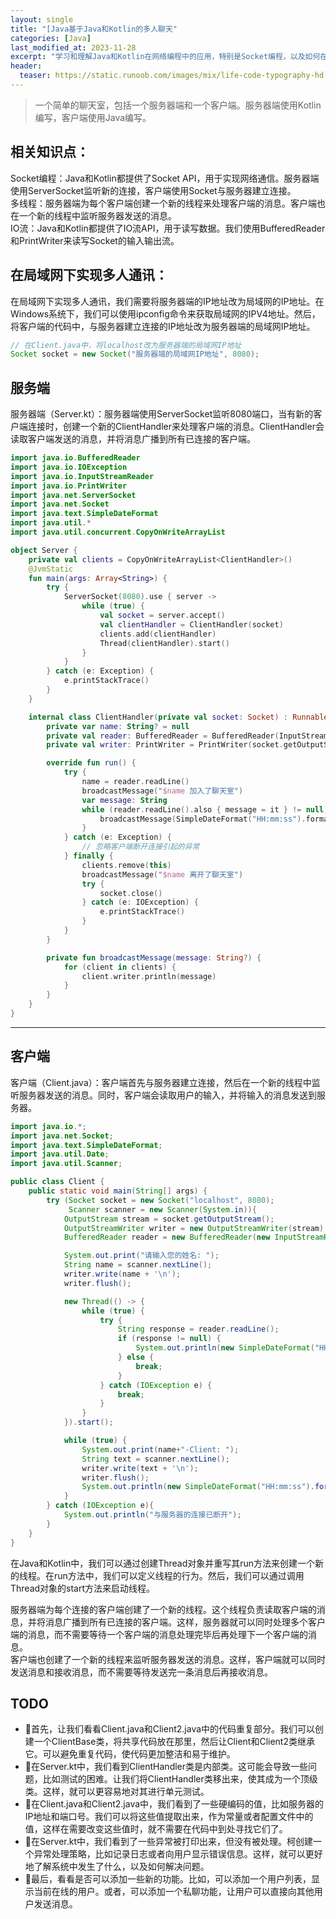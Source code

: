 ```yaml
---
layout: single
title: "[Java基于Java和Kotlin的多人聊天"
categories: [Java]
last_modified_at: 2023-11-28
excerpt: "学习和理解Java和Kotlin在网络编程中的应用，特别是Socket编程，以及如何在局域网下实现多人通讯"
header:
  teaser: https://static.runoob.com/images/mix/life-code-typography-hd-wallpaper-1920x1080-7168.jpg
---
```


> 一个简单的聊天室，包括一个服务器端和一个客户端。服务器端使用Kotlin编写，客户端使用Java编写。

## 相关知识点：  

Socket编程：Java和Kotlin都提供了Socket API，用于实现网络通信。服务器端使用ServerSocket监听新的连接，客户端使用Socket与服务器建立连接。  
多线程：服务器端为每个客户端创建一个新的线程来处理客户端的消息。客户端也在一个新的线程中监听服务器发送的消息。  
IO流：Java和Kotlin都提供了IO流API，用于读写数据。我们使用BufferedReader和PrintWriter来读写Socket的输入输出流。  

## 在局域网下实现多人通讯： 

在局域网下实现多人通讯，我们需要将服务器端的IP地址改为局域网的IP地址。在Windows系统下，我们可以使用ipconfig命令来获取局域网的IPV4地址。然后，将客户端的代码中，与服务器建立连接的IP地址改为服务器端的局域网IP地址。

```java
// 在Client.java中，将localhost改为服务器端的局域网IP地址
Socket socket = new Socket("服务器端的局域网IP地址", 8080);
```

## 服务端

服务器端（Server.kt）：服务器端使用ServerSocket监听8080端口，当有新的客户端连接时，创建一个新的ClientHandler来处理客户端的消息。ClientHandler会读取客户端发送的消息，并将消息广播到所有已连接的客户端。

```kotlin
import java.io.BufferedReader
import java.io.IOException
import java.io.InputStreamReader
import java.io.PrintWriter
import java.net.ServerSocket
import java.net.Socket
import java.text.SimpleDateFormat
import java.util.*
import java.util.concurrent.CopyOnWriteArrayList

object Server {
    private val clients = CopyOnWriteArrayList<ClientHandler>()
    @JvmStatic
    fun main(args: Array<String>) {
        try {
            ServerSocket(8080).use { server ->
                while (true) {
                    val socket = server.accept()
                    val clientHandler = ClientHandler(socket)
                    clients.add(clientHandler)
                    Thread(clientHandler).start()
                }
            }
        } catch (e: Exception) {
            e.printStackTrace()
        }
    }

    internal class ClientHandler(private val socket: Socket) : Runnable {
        private var name: String? = null
        private val reader: BufferedReader = BufferedReader(InputStreamReader(socket.getInputStream()))
        private val writer: PrintWriter = PrintWriter(socket.getOutputStream(), true)

        override fun run() {
            try {
                name = reader.readLine()
                broadcastMessage("$name 加入了聊天室")
                var message: String
                while (reader.readLine().also { message = it } != null) {
                    broadcastMessage(SimpleDateFormat("HH:mm:ss").format(Date()) + " " + name + ": " + message + " ✔✔")
                }
            } catch (e: Exception) {
                // 忽略客户端断开连接引起的异常
            } finally {
                clients.remove(this)
                broadcastMessage("$name 离开了聊天室")
                try {
                    socket.close()
                } catch (e: IOException) {
                    e.printStackTrace()
                }
            }
        }

        private fun broadcastMessage(message: String?) {
            for (client in clients) {
                client.writer.println(message)
            }
        }
    }
}
```

---

## 客户端

客户端（Client.java）：客户端首先与服务器建立连接，然后在一个新的线程中监听服务器发送的消息。同时，客户端会读取用户的输入，并将输入的消息发送到服务器。 

```java
import java.io.*;
import java.net.Socket;
import java.text.SimpleDateFormat;
import java.util.Date;
import java.util.Scanner;

public class Client {
    public static void main(String[] args) {
        try (Socket socket = new Socket("localhost", 8080);
             Scanner scanner = new Scanner(System.in)){
            OutputStream stream = socket.getOutputStream();
            OutputStreamWriter writer = new OutputStreamWriter(stream);
            BufferedReader reader = new BufferedReader(new InputStreamReader(socket.getInputStream()));

            System.out.print("请输入您的姓名: ");
            String name = scanner.nextLine();
            writer.write(name + '\n');
            writer.flush();

            new Thread(() -> {
                while (true) {
                    try {
                        String response = reader.readLine();
                        if (response != null) {
                            System.out.println(new SimpleDateFormat("HH:mm:ss").format(new Date()) + " Server: " + response + " ✔✔");
                        } else {
                            break;
                        }
                    } catch (IOException e) {
                        break;
                    }
                }
            }).start();

            while (true) {
                System.out.print(name+"-Client: ");
                String text = scanner.nextLine();
                writer.write(text + '\n');
                writer.flush();
                System.out.println(new SimpleDateFormat("HH:mm:ss").format(new Date()) + " ✔✔");
            }
        } catch (IOException e){
            System.out.println("与服务器的连接已断开");
        }
    }
}
```

在Java和Kotlin中，我们可以通过创建Thread对象并重写其run方法来创建一个新的线程。在run方法中，我们可以定义线程的行为。然后，我们可以通过调用Thread对象的start方法来启动线程。

服务器端为每个连接的客户端创建了一个新的线程。这个线程负责读取客户端的消息，并将消息广播到所有已连接的客户端。这样，服务器就可以同时处理多个客户端的消息，而不需要等待一个客户端的消息处理完毕后再处理下一个客户端的消息。  
客户端也创建了一个新的线程来监听服务器发送的消息。这样，客户端就可以同时发送消息和接收消息，而不需要等待发送完一条消息后再接收消息。

## TODO

- 🎉首先，让我们看看Client.java和Client2.java中的代码重复部分。我们可以创建一个ClientBase类，将共享代码放在那里，然后让Client和Client2类继承它。可以避免重复代码，使代码更加整洁和易于维护。  
- 🚀在Server.kt中，我们看到ClientHandler类是内部类。这可能会导致一些问题，比如测试的困难。让我们将ClientHandler类移出来，使其成为一个顶级类。这样，就可以更容易地对其进行单元测试。  
- 🌟在Client.java和Client2.java中，我们看到了一些硬编码的值，比如服务器的IP地址和端口号。我们可以将这些值提取出来，作为常量或者配置文件中的值，这样在需要改变这些值时，就不需要在代码中到处寻找它们了。  
- 🎈在Server.kt中，我们看到了一些异常被打印出来，但没有被处理。柯创建一个异常处理策略，比如记录日志或者向用户显示错误信息。这样，就可以更好地了解系统中发生了什么，以及如何解决问题。  
- 🎯最后，看看是否可以添加一些新的功能。比如，可以添加一个用户列表，显示当前在线的用户。或者，可以添加一个私聊功能，让用户可以直接向其他用户发送消息。 


